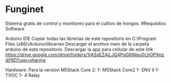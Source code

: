 # Funginet
Sistema gratis de control y monitoreo para el cultivo de hongos.
#Requisitos
Software

Arduino IDE
Copiar todas las librerias de este repositorio en C:\Program Files (x86)\Arduino\libraries
Descargar el archivo main de la carpeta arduino de este repositorio.
Descargar la app para cellular de este link https://drive.google.com/drive/folders/1rASsEZAjLJQ4PqG6WquGLhOPXpzdif9D?usp=sharing

Hardware:
Para la version M5Stack Core 2:
1- M5Stack Core2
1- ENV II
1- TVOC
1- 4 Ralay
